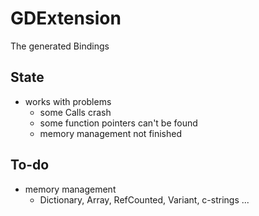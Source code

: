 # GDExtension

The generated Bindings

## State

- works with problems
	- some Calls crash
	- some function pointers can't be found
	- memory management not finished

## To-do

- memory management
	- Dictionary, Array, RefCounted, Variant, c-strings ...
